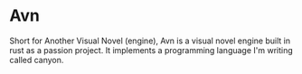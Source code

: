 # Avn

Short for Another Visual Novel (engine), Avn is a visual novel engine built in rust as a passion project. It implements a programming language I'm writing called canyon.

